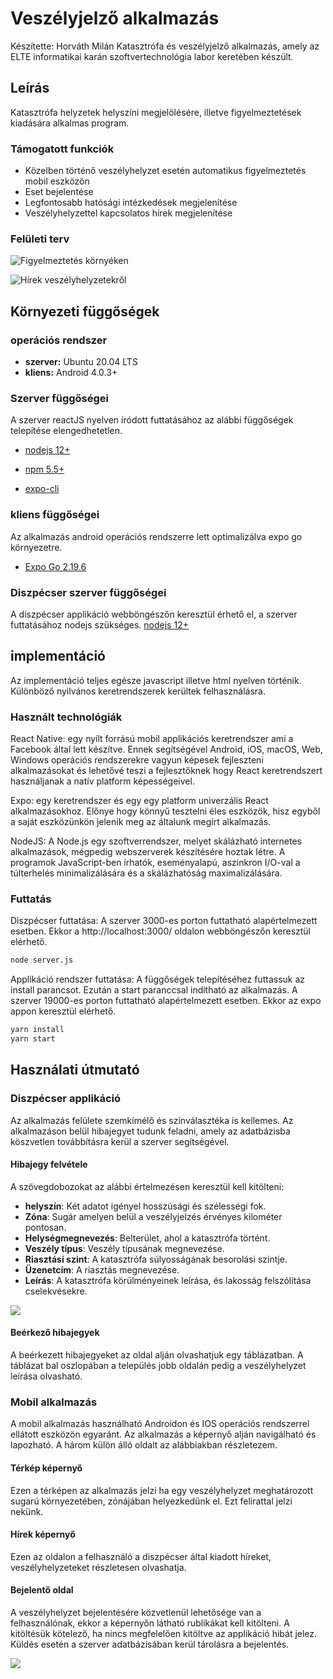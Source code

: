 # Veszélyjelző alkalmazás

Készítette: Horváth Milán
Katasztrófa és veszélyjelző alkalmazás, amely az ELTE informatikai karán szoftvertechnológia labor keretében készült.


## Leírás

Katasztrófa helyzetek helyszíni megjelölésére, illetve figyelmeztetések kiadására alkalmas program.

### Támogatott funkciók
- Közelben történő veszélyhelyzet esetén automatikus figyelmeztetés mobil eszközön
- Eset bejelentése
- Legfontosabb hatósági intézkedések megjelenítése
- Veszélyhelyzettel kapcsolatos hírek megjelenítése

### Felületi terv

![Figyelmeztetés környéken](./design/Figyelmeztetes.png) 

![Hírek veszélyhelyzetekről](./design/hirek.png) 


## Környezeti függőségek

### operációs rendszer

- **szerver:** Ubuntu 20.04 LTS
- **kliens:** Android 4.0.3+

### Szerver függőségei

A szerver reactJS nyelven íródott futtatásához az alábbi függőségek telepítése elengedhetetlen.

- [nodejs 12+](https://nodejs.org/en/download/)

- [npm 5.5+](https://docs.npmjs.com/cli/v8/commands/npm-install)

- [expo-cli](https://docs.expo.dev/get-started/installation/)

### kliens függőségei

Az alkalmazás android operációs rendszerre lett optimalizálva expo go környezetre.

- [Expo Go 2.19.6](https://expo.dev/client) 

### Diszpécser szerver függőségei

A diszpécser applikáció webböngészőn keresztül érhető el, a szerver futtatásához nodejs szükséges.
[nodejs 12+](https://nodejs.org/en/download/)


## implementáció

Az implementáció teljes egésze javascript illetve html nyelven történik. Különböző nyilvános keretrendszerek kerültek felhasználásra.

### Használt technológiák

React Native: egy nyílt forrású mobil applikációs keretrendszer ami a Facebook által lett készítve. Ennek segítségével Android, iOS, macOS, Web, Windows operációs rendszerekre vagyun képesek fejleszteni alkalmazásokat és lehetővé teszi a fejlesztőknek hogy React keretrendszert használjanak a natív platform képességeivel.

Expo: egy keretrendszer és egy egy platform univerzális React alkalmazásokhoz. Előnye hogy könnyű tesztelni éles eszközök, hisz egyből a saját eszközünkön jelenik meg az általunk megírt alkalmazás.

NodeJS: A Node.js egy szoftverrendszer, melyet skálázható internetes alkalmazások, mégpedig webszerverek készítésére hoztak létre. A programok JavaScript-ben írhatók, eseményalapú, aszinkron I/O-val a túlterhelés minimalizálására és a skálázhatóság maximalizálására.

### Futtatás

Diszpécser futtatása: 
A szerver 3000-es porton futtatható alapértelmezett esetben. Ekkor a http://localhost:3000/ oldalon webböngészőn keresztül elérhető.
```bash
node server.js
```

Applikáció rendszer futtatása:
A függőségek telepítéséhez futtassuk az install parancsot. Ezután a start paranccsal indítható az alkalmazás.
A szerver 19000-es porton futtatható alapértelmezett esetben. Ekkor az expo appon keresztül elérhető.
```bash
yarn install
yarn start
```
## Használati útmutató

### Diszpécser applikáció

Az alkalmazás felülete szemkímélő és színválasztéka is kellemes. Az alkalmazáson belül hibajegyet tudunk feladni, amely az adatbázisba köszvetlen továbbításra kerül a szerver segítségével.

#### Hibajegy felvétele

A szövegdobozokat az alábbi értelmezésen keresztül kell kitölteni:
 - **helyszín**: Két adatot igényel hosszúsági és szélességi fok.
 - **Zóna**: Sugár amelyen belül a veszélyjelzés érvényes kilométer pontosan.
 - **Helységmegnevezés**: Belterület, ahol a katasztrófa történt.
 - **Veszély típus**: Veszély típusának megnevezése.
 - **Riasztási szint**: A katasztrófa súlyosságának besorolási szintje.
 - **Üzenetcím**: A riasztás megnevezése.
 - **Leírás**: A katasztrófa körülményeinek leírása, és lakosság felszólítása cselekvésekre.

![](images/Screenshot.png) 

#### Beérkező hibajegyek

A beérkezett hibajegyeket az oldal alján olvashatjuk egy táblázatban. A táblázat bal oszlopában a település jobb oldalán pedig a veszélyhelyzet leírása olvasható.

### Mobil alkalmazás

A mobil alkalmazás használható Androidon és IOS operációs rendszerrel ellátott eszközön egyaránt. Az alkalmazás a képernyő alján navigálható és lapozható. A három külön álló oldalt az alábbiakban részletezem.

#### Térkép képernyő

Ezen a térképen az alkalmazás jelzi ha egy veszélyhelyzet meghatározott sugarú környezetében, zónájában helyezkedünk el. Ezt felirattal jelzi nekünk. 

#### Hírek képernyő

Ezen az oldalon a felhasználó a diszpécser által kiadott híreket, veszélyhelyzeteket részletesen olvashatja. 

#### Bejelentő oldal

A veszélyhelyzet bejelentésére közvetlenül lehetősége van a felhasználónak, ekkor a képernyőn látható rublikákat kell kitölteni. A kitöltésük kötelező, ha nincs megfelelően kitöltve az applikáció hibát jelez. Küldés esetén a szerver adatbázisában kerül tárolásra a bejelentés.

![](images/screens.png) 

